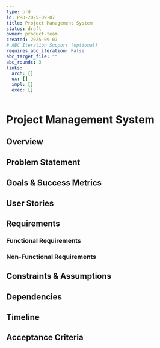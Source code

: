 ```yaml
---
type: prd
id: PRD-2025-09-07
title: Project Management System
status: draft
owner: product-team
created: 2025-09-07
# ABC Iteration Support (optional)
requires_abc_iteration: False
abc_target_file: ""
abc_rounds: 3
links:
  arch: []
  ux: []
  impl: []
  exec: []
---
```


# Project Management System

## Overview
<!-- Brief description of the product/feature -->

## Problem Statement
<!-- What problem does this solve? -->

## Goals & Success Metrics
<!-- What are we trying to achieve? How will we measure success? -->

## User Stories
<!-- Who are the users and what do they need? -->

## Requirements
### Functional Requirements
<!-- What must the system do? -->

### Non-Functional Requirements
<!-- Performance, security, scalability, etc. -->

## Constraints & Assumptions
<!-- What limitations or assumptions are we working with? -->

## Dependencies
<!-- What other systems or features does this depend on? -->

## Timeline
<!-- High-level timeline and milestones -->

## Acceptance Criteria
<!-- How do we know when this is done? -->

